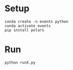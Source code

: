 # Setup

    conda create -n events python
    conda activate events
    pip install polars


# Run

    python runX.py
